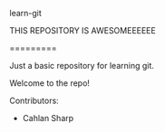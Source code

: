 learn-git

THIS REPOSITORY IS AWESOMEEEEEE

=========

Just a basic repository for learning git.

Welcome to the repo!

Contributors:
* Cahlan Sharp
